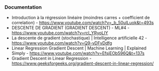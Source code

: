 ### Documentation

- Introduction à la régression linéaire (moindres carres + coefficient de correlation) -
https://www.youtube.com/watch?v=_b_50uILuok&t=493s
- DESCENTE DE GRADIENT (GRADIENT DESCENT) - ML#4 - https://www.youtube.com/watch?v=rcl_YRyoLIY
- La descente de gradient (stochastique) | Intelligence artificielle 42 - https://www.youtube.com/watch?v=Q9-vDFvDdfg
- Linear Regression Gradient Descent | Machine Learning | Explained Simply - 
https://www.youtube.com/watch?v=EfsjEOb596Q&t=137s
- Gradient Descent in Linear Regression - https://www.geeksforgeeks.org/gradient-descent-in-linear-regression/
